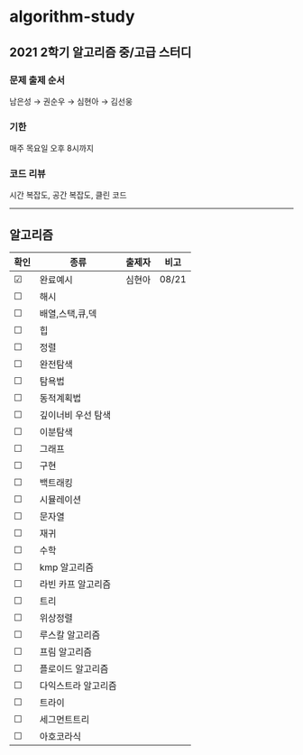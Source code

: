 # algorithm-study

## 2021 2학기 알고리즘 중/고급 스터디

### 문제 출제 순서
남은성 &#8594; 권순우 &#8594; 심현아 &#8594; 김선웅

### 기한
매주 목요일 오후 8시까지

### 코드 리뷰
시간 복잡도, 공간 복잡도, 클린 코드

----------------

## 알고리즘
|          확인         |         종류       |     출제자     |    비고    |
|----------------------|-------------------|--------------|-----------|
|&#9745;| 완료예시          | 심현아 | 08/21 |
|&#9744;| 해시               |  |  |
|&#9744;| 배열,스택,큐,덱      |  |  |
|&#9744;| 힙                |  |  |
|&#9744;| 정렬               |  |  |
|&#9744;| 완전탐색            |  |  |
|&#9744;| 탐욕법             |  |  |
|&#9744;| 동적계획법          |  |  |
|&#9744;| 깊이너비 우선 탐색    |  |  |
|&#9744;| 이분탐색            |  |  |
|&#9744;| 그래프             |  |  |
|&#9744;| 구현               |  |  |
|&#9744;| 백트래킹            |  |  |
|&#9744;| 시뮬레이션          |  |  |
|&#9744;| 문자열             |  |  |
|&#9744;| 재귀               |  |  |
|&#9744;| 수학               |  |  |
|&#9744;| kmp 알고리즘        |  |  |
|&#9744;| 라빈 카프 알고리즘    |  |  |
|&#9744;| 트리               |  |  |
|&#9744;| 위상정렬            |  |  |
|&#9744;| 루스칼 알고리즘       |  |  |
|&#9744;| 프림 알고리즘        |  |  |
|&#9744;| 플로이드 알고리즘     |  |  |
|&#9744;| 다익스트라 알고리즘    |  |  |
|&#9744;| 트라이             |  |  |
|&#9744;| 세그먼트트리         |  |  |
|&#9744;| 아호코라식          |  |  |
